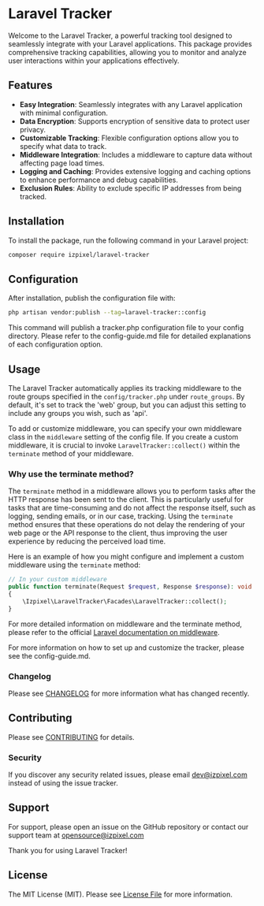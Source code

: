 # Laravel Tracker

Welcome to the Laravel Tracker, a powerful tracking tool designed to seamlessly integrate with your Laravel applications. This package provides comprehensive tracking capabilities, allowing you to monitor and analyze user interactions within your applications effectively.

## Features

- **Easy Integration**: Seamlessly integrates with any Laravel application with minimal configuration.
- **Data Encryption**: Supports encryption of sensitive data to protect user privacy.
- **Customizable Tracking**: Flexible configuration options allow you to specify what data to track.
- **Middleware Integration**: Includes a middleware to capture data without affecting page load times.
- **Logging and Caching**: Provides extensive logging and caching options to enhance performance and debug capabilities.
- **Exclusion Rules**: Ability to exclude specific IP addresses from being tracked.

## Installation

To install the package, run the following command in your Laravel project:

```bash
composer require izpixel/laravel-tracker
```

## Configuration

After installation, publish the configuration file with:

```bash
php artisan vendor:publish --tag=laravel-tracker::config
```
This command will publish a tracker.php configuration file to your config directory. Please refer to the config-guide.md file for detailed explanations of each configuration option.

## Usage

The Laravel Tracker automatically applies its tracking middleware to the route groups specified in the `config/tracker.php` under `route_groups`. By default, it's set to track the 'web' group, but you can adjust this setting to include any groups you wish, such as 'api'.

To add or customize middleware, you can specify your own middleware class in the `middleware` setting of the config file. If you create a custom middleware, it is crucial to invoke `LaravelTracker::collect()` within the `terminate` method of your middleware.

### Why use the terminate method?

The `terminate` method in a middleware allows you to perform tasks after the HTTP response has been sent to the client. This is particularly useful for tasks that are time-consuming and do not affect the response itself, such as logging, sending emails, or in our case, tracking. Using the `terminate` method ensures that these operations do not delay the rendering of your web page or the API response to the client, thus improving the user experience by reducing the perceived load time.

Here is an example of how you might configure and implement a custom middleware using the `terminate` method:

```php
// In your custom middleware
public function terminate(Request $request, Response $response): void
{
    \Izpixel\LaravelTracker\Facades\LaravelTracker::collect();
}
```
For more detailed information on middleware and the terminate method, please refer to the official [Laravel documentation on middleware](https://laravel.com/docs/11.x/middleware#terminable-middleware).

For more information on how to set up and customize the tracker, please see the config-guide.md.

### Changelog

Please see [CHANGELOG](CHANGELOG.md) for more information what has changed recently.

## Contributing

Please see [CONTRIBUTING](CONTRIBUTING.md) for details.

### Security

If you discover any security related issues, please email dev@izpixel.com instead of using the issue tracker.

## Support

For support, please open an issue on the GitHub repository or contact our support team at opensource@izpixel.com

Thank you for using Laravel Tracker!

## License

The MIT License (MIT). Please see [License File](LICENSE.md) for more information.
